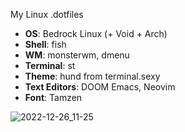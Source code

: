 My Linux .dotfiles

- **OS**: Bedrock Linux (+ Void + Arch)
- **Shell**: fish
- **WM**: monsterwm, dmenu
- **Terminal**: st
- **Theme**: hund from terminal.sexy
- **Text Editors**: DOOM Emacs, Neovim
- **Font**: Tamzen

![2022-12-26_11-25](https://user-images.githubusercontent.com/115636509/209531610-e77b4b8c-7627-4000-97cd-a070140f83f4.png)


